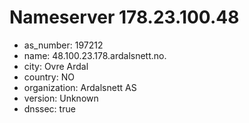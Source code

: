# Nameserver 178.23.100.48

* as_number: 197212
* name: 48.100.23.178.ardalsnett.no.
* city: Ovre Ardal
* country: NO
* organization: Ardalsnett AS
* version: Unknown
* dnssec: true
